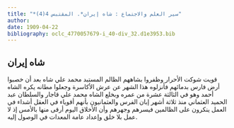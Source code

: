 ```yaml
---
title: "*سير العلم والاجتماع : شاه إيران*. المقتبس 4(4)"
author: 
date: 1909-04-22
bibliography: oclc_4770057679-i_40-div_32.d1e3953.bib
---
```




##  شاه إيران 


 قويت شوكت الأحرار وظفروا بشاههم الظالم المستبد محمد علي شاه بعد أن خصبوا أرض فارس بدمائهم فأنزلوه هذا الشهر عن عرش الأكاسرة وجعلوا مطانه يكره الشاه   أحمد وهو في الثالثة  عشرة  من عمره وبخلع الشاه محمد علي قاجار والسلطان عبد الحميد العثماني منذ  ثلاثة  أشهر إبان الفرس والعثمانيون بأنهم أقوياء في العقل أشداء في العمل ينكرون على الظالمين فيسرهم وجهرهم وأن الأخلاق اليوم أرقى منها بالأمس إذ لا عمل بلا خلق وإعداد عامة المعدات في الوصول إليه. 
